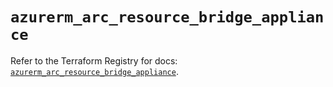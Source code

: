 # `azurerm_arc_resource_bridge_appliance`

Refer to the Terraform Registry for docs: [`azurerm_arc_resource_bridge_appliance`](https://registry.terraform.io/providers/hashicorp/azurerm/4.16.0/docs/resources/arc_resource_bridge_appliance).
